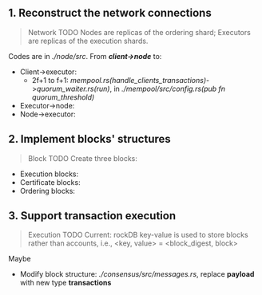 ## 1. Reconstruct the network connections
> Network TODO
> Nodes are replicas of the ordering shard; Executors are replicas of the execution shards.

Codes are in *./node/src*. From ***client->node*** to: 
- Client->executor:
  - 2f+1 to f+1: *mempool.rs(handle_clients_transactions)*->*quorum_waiter.rs(run)*, in *./mempool/src/config.rs(pub fn quorum_threshold)*
- Executor->node:
- Node->executor:


## 2. Implement blocks' structures
> Block TODO
Create three blocks:
- Execution blocks:
- Certificate blocks:
- Ordering blocks:


## 3. Support transaction execution
> Execution TODO
> Current: rockDB key-value is used to store blocks rather than accounts, i.e., <key, value> = <block_digest, block>

Maybe
- Modify block structure: *./consensus/src/messages.rs*, replace **payload** with new type **transactions**